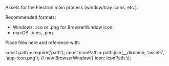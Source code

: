 Assets for the Electron main process (window/tray icons, etc.).

Recommended formats:
- Windows: .ico or .png for BrowserWindow icon.
- macOS: .icns, .png.

Place files here and reference with:

const path = require('path');
const iconPath = path.join(__dirname, 'assets', 'app-icon.png');
// new BrowserWindow({ icon: iconPath });